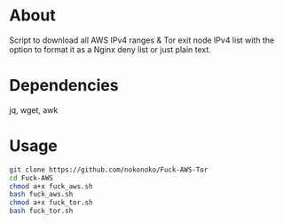 # About
Script to download all AWS IPv4 ranges & Tor exit node IPv4 list with the option to format it as a Nginx deny list or just plain text.

# Dependencies
jq, wget, awk

# Usage
```bash
git clone https://github.com/nokonoko/Fuck-AWS-Tor
cd Fuck-AWS
chmod a+x fuck_aws.sh
bash fuck_aws.sh
chmod a+x fuck_tor.sh
bash fuck_tor.sh
```
